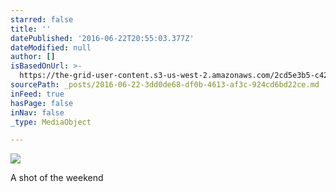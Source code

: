 ```yaml
---
starred: false
title: ''
datePublished: '2016-06-22T20:55:03.377Z'
dateModified: null
author: []
isBasedOnUrl: >-
  https://the-grid-user-content.s3-us-west-2.amazonaws.com/2cd5e3b5-c424-4681-9d5e-e6aef0729b83.jpg
sourcePath: _posts/2016-06-22-3dd0de68-df0b-4613-af3c-924cd6bd22ce.md
inFeed: true
hasPage: false
inNav: false
_type: MediaObject

---
```

![](https://the-grid-user-content.s3-us-west-2.amazonaws.com/2cd5e3b5-c424-4681-9d5e-e6aef0729b83.jpg)

A shot of the weekend